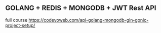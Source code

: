 ## GOLANG + REDIS + MONGODB + JWT Rest API

full course https://codevoweb.com/api-golang-mongodb-gin-gonic-project-setup/
